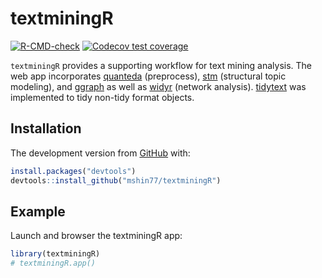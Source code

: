 
<!-- README.md is generated from README.Rmd. Please edit that file -->

# textminingR

<!-- badges: start -->

[![R-CMD-check](https://github.com/mshin77/textminingR/workflows/R-CMD-check/badge.svg)](https://github.com/mshin77/textminingR/actions)
[![Codecov test
coverage](https://codecov.io/gh/mshin77/textminingR/branch/main/graph/badge.svg)](https://app.codecov.io/gh/mshin77/textminingR?branch=main)
<!-- badges: end -->

`textminingR` provides a supporting workflow for text mining analysis.
The web app incorporates
[quanteda](https://github.com/quanteda/quanteda) (preprocess),
[stm](https://github.com/bstewart/stm) (structural topic modeling), and
[ggraph](https://github.com/thomasp85/ggraph) as well as
[widyr](https://github.com/dgrtwo/widyr) (network analysis).
[tidytext](https://github.com/cran/tidytext) was implemented to tidy
non-tidy format objects.

## Installation

The development version from [GitHub](https://github.com/) with:

``` r
install.packages("devtools")
devtools::install_github("mshin77/textminingR")
```

## Example

Launch and browser the textminingR app:

``` r
library(textminingR)
# textminingR.app()
```
